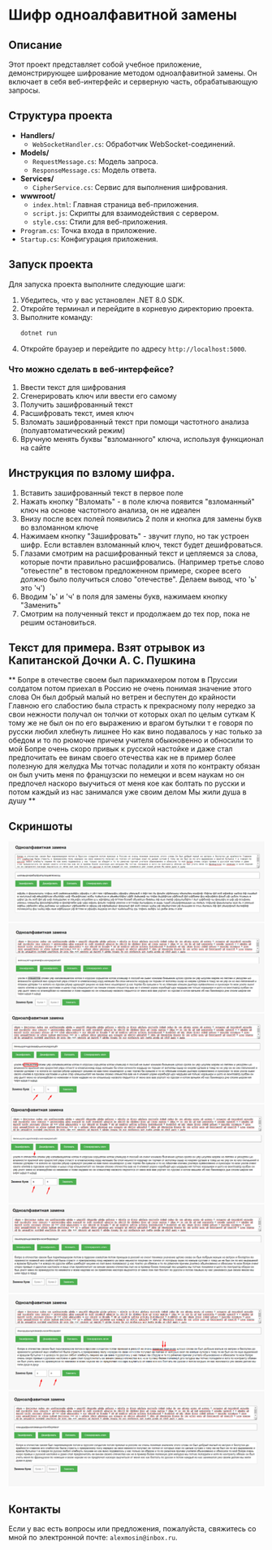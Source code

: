 # Шифр одноалфавитной замены

## Описание
Этот проект представляет собой учебное приложение, демонстрирующее шифрование методом одноалфавитной замены. Он включает в себя веб-интерфейс и серверную часть, обрабатывающую запросы.

## Структура проекта
- **Handlers/**
  - `WebSocketHandler.cs`: Обработчик WebSocket-соединений.
- **Models/**
  - `RequestMessage.cs`: Модель запроса.
  - `ResponseMessage.cs`: Модель ответа.
- **Services/**
  - `CipherService.cs`: Сервис для выполнения шифрования.
- **wwwroot/**
  - `index.html`: Главная страница веб-приложения.
  - `script.js`: Скрипты для взаимодействия с сервером.
  - `style.css`: Стили для веб-приложения.
- `Program.cs`: Точка входа в приложение.
- `Startup.cs`: Конфигурация приложения.

## Запуск проекта
Для запуска проекта выполните следующие шаги:

1. Убедитесь, что у вас установлен .NET 8.0 SDK.
2. Откройте терминал и перейдите в корневую директорию проекта.
3. Выполните команду:
    ```sh
    dotnet run
    ```
4. Откройте браузер и перейдите по адресу `http://localhost:5000`.

### Что можно сделать в веб-интерфейсе?
1. Ввести текст для шифрования
2. Сгенерировать ключ или ввести его самому
3. Получить зашифрованный текст
4. Расшифровать текст, имея ключ
5. Взломать зашифрованный текст при помощи частотного анализа (полуавтоматический режим)
6. Вручную менять буквы "взломанного" ключа, используя функционал на сайте

## Инструкция по взлому шифра.
1. Вставить зашифрованный текст в первое поле
2. Нажать кнопку "Взломать" - в поле ключа появится "взломанный" ключ на основе частотного анализа, он не идеален
3. Внизу после всех полей появились 2 поля и кнопка для замены букв во взломанном ключе
4. Нажимаем кнопку "Зашифровать" - звучит глупо, но так устроен шифр. Если вставлен взломанный ключ, текст будет дешифроваться.
4. Глазами смотрим на расшифрованный текст и цепляемся за слова, которые почти правильно расшифровались. (Например третье слово "отеьестпе" в тестовом предложенном примере, скорее всего должно было получиться слово "отечестве". Делаем вывод, что 'ь' это 'ч')
5. Вводим 'ь' и 'ч' в поля для замены букв, нажимаем кнопку "Заменить"
6. Смотрим на полученный текст и продолжаем до тех пор, пока не решим остановиться.

## Текст для примера. Взят отрывок из Капитанской Дочки А. С. Пушкина
** Бопре в отечестве своем был парикмахером потом в Пруссии солдатом потом приехал в Россию не очень понимая значение этого слова Он был добрый малый но ветрен и беспутен до крайности Главною его слабостию была страсть к прекрасному полу нередко за свои нежности получал он толчки от которых охал по целым суткам К тому же не был он по его выражению и врагом бутылки т е говоря по русски любил хлебнуть лишнее Но как вино подавалось у нас только за обедом и то по рюмочке причем учителя обыкновенно и обносили то мой Бопре очень скоро привык к русской настойке и даже стал предпочитать ее винам своего отечества как не в пример более полезную для желудка Мы тотчас поладили и хотя по контракту обязан он был учить меня по французски по немецки и всем наукам но он предпочел наскоро выучиться от меня кое как болтать по русски и потом каждый из нас занимался уже своим делом Мы жили душа в душу **

## Скриншоты
![Скриншот0](pictures/zeroth.png)
![Скриншот1](pictures/fisrt.png)
![Скриншот2](pictures/second.png)
![Скриншот3](pictures/third.png)
![Скриншот4](pictures/fourth.png)
![Скриншот5](pictures/fifth.png)
![Скриншот6](pictures/sixth.png)

## Контакты
Если у вас есть вопросы или предложения, пожалуйста, свяжитесь со мной по электронной почте: `alexmosin@inbox.ru`.